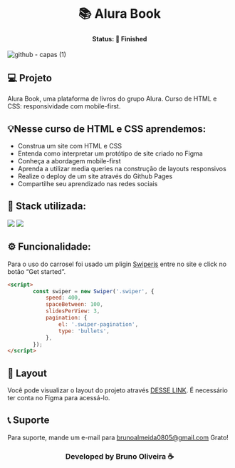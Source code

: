 <h1 align="center">📚 Alura Book </h1>
<h4 align="center"> Status: 🚀 Finished </h4>

![github - capas (1)](https://user-images.githubusercontent.com/109918729/190032806-cbb093da-d1aa-4939-9a5e-236944760b0e.png)

## 💻 Projeto
Alura Book, uma plataforma de livros do grupo Alura. Curso de HTML e CSS: responsividade com mobile-first.


## 💡Nesse curso de HTML e CSS aprendemos:
- Construa um site com HTML e CSS
- Entenda como interpretar um protótipo de site criado no Figma
- Conheça a abordagem mobile-first
- Aprenda a utilizar media queries na construção de layouts responsivos
- Realize o deploy de um site através do Github Pages
- Compartilhe seu aprendizado nas redes sociais

## 🚀 Stack utilizada:
<div>
<img src="https://img.shields.io/badge/HTML5-E34F26?style=for-the-badge&logo=html5&logoColor=white"/>
<img src="https://img.shields.io/badge/CSS3-1572B6?style=for-the-badge&logo=css3&logoColor=white"/>
</div>

## ⚙️ Funcionalidade: 
Para o uso do carrosel foi usado um pligin [Swiperjs](https://swiperjs.com/) entre no site e click no botão “Get started”.
```html
<script>
        const swiper = new Swiper('.swiper', {
            speed: 400,
            spaceBetween: 100,
            slidesPerView: 3,
            pagination: {
                el: '.swiper-pagination',
                type: 'bullets',
            },
        });
</script>
```

## 🔖 Layout
Você pode visualizar o layout do projeto através [DESSE LINK](https://www.figma.com/file/sSMbIqKaGBd66Y8roxTk2p/AluraBooks?node-id=37%3A94&t=XyYYCOZInphPAghg-0). É necessário ter conta no Figma para acessá-lo.

## 📞 Suporte
Para suporte, mande um e-mail para brunoalmeida0805@gmail.com Grato!

<h3 align="center">Developed by Bruno Oliveira ☕</h3>
